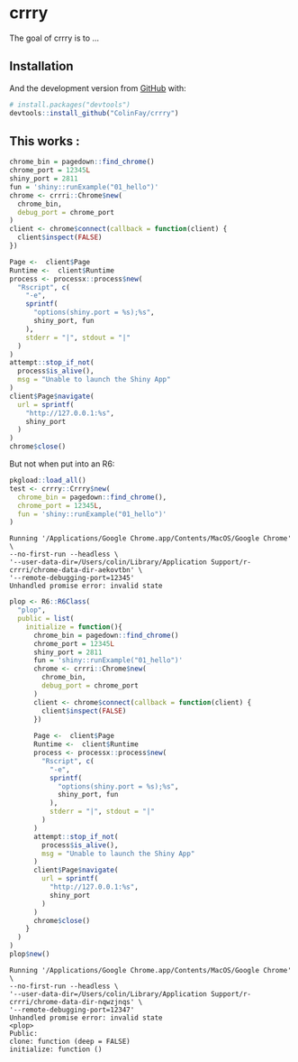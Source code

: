 
<!-- README.md is generated from README.Rmd. Please edit that file -->

# crrry

<!-- badges: start -->

<!-- badges: end -->

The goal of crrry is to …

## Installation

And the development version from [GitHub](https://github.com/) with:

``` r
# install.packages("devtools")
devtools::install_github("ColinFay/crrry")
```

## This works :

``` r
chrome_bin = pagedown::find_chrome()
chrome_port = 12345L
shiny_port = 2811
fun = 'shiny::runExample("01_hello")'
chrome <- crrri::Chrome$new(
  chrome_bin,
  debug_port = chrome_port
)
client <- chrome$connect(callback = function(client) {
  client$inspect(FALSE)
})

Page <-  client$Page
Runtime <-  client$Runtime
process <- processx::process$new(
  "Rscript", c(
    "-e",
    sprintf(
      "options(shiny.port = %s);%s",
      shiny_port, fun
    ),
    stderr = "|", stdout = "|"
  )
)
attempt::stop_if_not(
  process$is_alive(),
  msg = "Unable to launch the Shiny App"
)
client$Page$navigate(
  url = sprintf(
    "http://127.0.0.1:%s",
    shiny_port
  )
)
chrome$close()
```

But not when put into an R6:

``` r
pkgload::load_all()
test <- crrry::Crrry$new(
  chrome_bin = pagedown::find_chrome(), 
  chrome_port = 12345L, 
  fun = 'shiny::runExample("01_hello")'
)
```

    Running '/Applications/Google Chrome.app/Contents/MacOS/Google Chrome' \
    --no-first-run --headless \
    '--user-data-dir=/Users/colin/Library/Application Support/r-crrri/chrome-data-dir-aekovtbn' \
    '--remote-debugging-port=12345'
    Unhandled promise error: invalid state

``` r
plop <- R6::R6Class(
  "plop", 
  public = list(
    initialize = function(){
      chrome_bin = pagedown::find_chrome()
      chrome_port = 12345L
      shiny_port = 2811
      fun = 'shiny::runExample("01_hello")'
      chrome <- crrri::Chrome$new(
        chrome_bin,
        debug_port = chrome_port
      )
      client <- chrome$connect(callback = function(client) {
        client$inspect(FALSE)
      })
      
      Page <-  client$Page
      Runtime <-  client$Runtime
      process <- processx::process$new(
        "Rscript", c(
          "-e",
          sprintf(
            "options(shiny.port = %s);%s",
            shiny_port, fun
          ),
          stderr = "|", stdout = "|"
        )
      )
      attempt::stop_if_not(
        process$is_alive(),
        msg = "Unable to launch the Shiny App"
      )
      client$Page$navigate(
        url = sprintf(
          "http://127.0.0.1:%s",
          shiny_port
        )
      )
      chrome$close()
    }
  )
)
plop$new()
```

    Running '/Applications/Google Chrome.app/Contents/MacOS/Google Chrome' \
    --no-first-run --headless \
    '--user-data-dir=/Users/colin/Library/Application Support/r-crrri/chrome-data-dir-nqwzjnqs' \
    '--remote-debugging-port=12347'
    Unhandled promise error: invalid state
    <plop>
    Public:
    clone: function (deep = FALSE) 
    initialize: function ()
